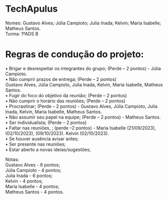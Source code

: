 # TechApulus

Nomes: Gustavo Alves; Júlia Campioto; Julia Inada; Kelvin; Maria Isabelle; Matheus Santos. <br>
Turma: 1ºADS B <br>

# Regras de condução do projeto: <br>

• Brigar e desrespeitar os integrantes do grupo; (Perde – 2 pontos)  -  Júlia Campioto. <br>
• Não cumprir prazos de entrega; (Perde – 2 pontos) <br> Gustavo Alves, Júlia Campioto, Julia Inada, Kelvin, Maria Isabelle, Matheus Santos. <br>
• Fugir do foco do objetivo da reunião; (Perde – 2 pontos) <br>
• Não cumprir o horário das reuniões; (Perde – 2 pontos) <br>
• Procrastinar; (Perde – 2 pontos) - Gustavo Alves, Júlia Campioto, Julia Inada, Kelvin, Maria Isabelle, Matheus Santos. <br> 
• Não assumir seu papel na equipe; (Perde – 2 pontos) - Matheus Santos. <br>
• Ser individualista; (Perde – 2 pontos) <br> 
• Faltar nas reuniões, ; (perde –2 pontos) - Maria Isabelle (21/09/2023), (02/10/2023), (09/10/2023). Kelvin (02/10/2023). <br>
• Se houver ausência avisar antes; <br>
• Ser presente nas reuniões; <br>
• Estar aberto a novas ideias/sugestões; <br>

Notas: <br>
Gustavo Alves - 6 pontos; <br>
Júlia Campioto - 4 pontos; <br>
Julia Inada - 6 pontos; <br>
Kelvin - 4 pontos; <br>
Maria Isabelle - 4 pontos; <br>
Matheus Santos - 4 pontos. <br>
